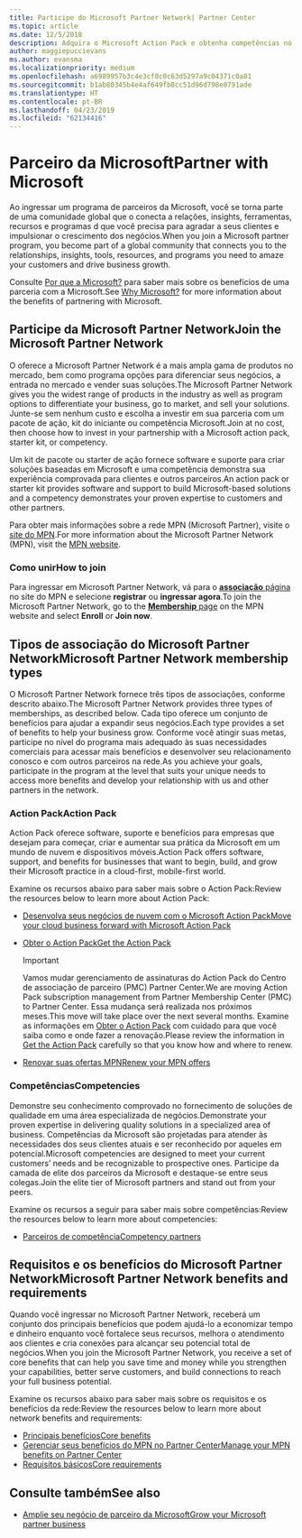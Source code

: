 ```yaml
---
title: Participe do Microsoft Partner Network| Partner Center
ms.topic: article
ms.date: 12/5/2018
description: Adquira o Microsoft Action Pack e obtenha competências no Partner Center
author: maggiepuccievans
ms.author: evansma
ms.localizationpriority: medium
ms.openlocfilehash: a6989957b3c4e3cf0c0c63d5297a9c04371c0a81
ms.sourcegitcommit: b1ab80345b4e4af649fb8cc51d96d798e0791ade
ms.translationtype: HT
ms.contentlocale: pt-BR
ms.lasthandoff: 04/23/2019
ms.locfileid: "62134416"
---
```

<!-- Note from Maggie on Dec 5, 2018: I can no longer tell what purpose this article serves. I'm going to redirect it to the mpn-overview.md topic and move the relevant information there. In the interim, I've copied and pasted the content from the MPN overview topic into this one in case anyone out there has it bookmarked.
-->

# <a name="partner-with-microsoft"></a><span data-ttu-id="50f0f-103">Parceiro da Microsoft</span><span class="sxs-lookup"><span data-stu-id="50f0f-103">Partner with Microsoft</span></span>

<span data-ttu-id="50f0f-104">Ao ingressar um programa de parceiros da Microsoft, você se torna parte de uma comunidade global que o conecta a relações, insights, ferramentas, recursos e programas d que você precisa para agradar a seus clientes e impulsionar o crescimento dos negócios.</span><span class="sxs-lookup"><span data-stu-id="50f0f-104">When you join a Microsoft partner program, you become part of a global community that connects you to the relationships, insights, tools, resources, and programs you need to amaze your customers and drive business growth.</span></span>

<span data-ttu-id="50f0f-105">Consulte [Por que a Microsoft?](https://partner.microsoft.com/business-opportunities/why-microsoft) para saber mais sobre os benefícios de uma parceria com a Microsoft.</span><span class="sxs-lookup"><span data-stu-id="50f0f-105">See [Why Microsoft?](https://partner.microsoft.com/business-opportunities/why-microsoft) for more information about the benefits of partnering with Microsoft.</span></span> 

## <a name="join-the-microsoft-partner-network"></a><span data-ttu-id="50f0f-106">Participe da Microsoft Partner Network</span><span class="sxs-lookup"><span data-stu-id="50f0f-106">Join the Microsoft Partner Network</span></span>

<!-- 12/5/18 The content below was copied and pasted directly from the Membership page of the MPN site (https://partner.microsoft.com/en-us/membership)-->

<span data-ttu-id="50f0f-107">O oferece a Microsoft Partner Network é a mais ampla gama de produtos no mercado, bem como programa opções para diferenciar seus negócios, a entrada no mercado e vender suas soluções.</span><span class="sxs-lookup"><span data-stu-id="50f0f-107">The Microsoft Partner Network gives you the widest range of products in the industry as well as program options to differentiate your business, go to market, and sell your solutions.</span></span> <span data-ttu-id="50f0f-108">Junte-se sem nenhum custo e escolha a investir em sua parceria com um pacote de ação, kit do iniciante ou competência Microsoft.</span><span class="sxs-lookup"><span data-stu-id="50f0f-108">Join at no cost, then choose how to invest in your partnership with a Microsoft action pack, starter kit, or competency.</span></span>

<span data-ttu-id="50f0f-109">Um kit de pacote ou starter de ação fornece software e suporte para criar soluções baseadas em Microsoft e uma competência demonstra sua experiência comprovada para clientes e outros parceiros.</span><span class="sxs-lookup"><span data-stu-id="50f0f-109">An action pack or starter kit provides software and support to build Microsoft-based solutions and a competency demonstrates your proven expertise to customers and other partners.</span></span>

<span data-ttu-id="50f0f-110">Para obter mais informações sobre a rede MPN (Microsoft Partner), visite o [site do MPN](https://partner.microsoft.com/commercial).</span><span class="sxs-lookup"><span data-stu-id="50f0f-110">For more information about the Microsoft Partner Network (MPN), visit the [MPN website](https://partner.microsoft.com/commercial).</span></span>

### <a name="how-to-join"></a><span data-ttu-id="50f0f-111">Como unir</span><span class="sxs-lookup"><span data-stu-id="50f0f-111">How to join</span></span>

<span data-ttu-id="50f0f-112">Para ingressar em Microsoft Partner Network, vá para o [ **associação** página](https://partner.microsoft.com/membership) no site do MPN e selecione **registrar** ou **ingressar agora**.</span><span class="sxs-lookup"><span data-stu-id="50f0f-112">To join the Microsoft Partner Network, go to the [**Membership** page](https://partner.microsoft.com/membership) on the MPN website and select **Enroll** or **Join now**.</span></span>

## <a name="microsoft-partner-network-membership-types"></a><span data-ttu-id="50f0f-113">Tipos de associação do Microsoft Partner Network</span><span class="sxs-lookup"><span data-stu-id="50f0f-113">Microsoft Partner Network membership types</span></span>

<!-- 12/5/18 The content below was copied and pasted directly from the Membership pages of the MPN site (https://partner.microsoft.com/en-us/membership)-->

<span data-ttu-id="50f0f-114">O Microsoft Partner Network fornece três tipos de associações, conforme descrito abaixo.</span><span class="sxs-lookup"><span data-stu-id="50f0f-114">The Microsoft Partner Network provides three types of memberships, as described below.</span></span> <span data-ttu-id="50f0f-115">Cada tipo oferece um conjunto de benefícios para ajudar a expandir seus negócios.</span><span class="sxs-lookup"><span data-stu-id="50f0f-115">Each type provides a set of benefits to help your business grow.</span></span> <span data-ttu-id="50f0f-116">Conforme você atingir suas metas, participe no nível do programa mais adequado às suas necessidades comerciais para acessar mais benefícios e desenvolver seu relacionamento conosco e com outros parceiros na rede.</span><span class="sxs-lookup"><span data-stu-id="50f0f-116">As you achieve your goals, participate in the program at the level that suits your unique needs to access more benefits and develop your relationship with us and other partners in the network.</span></span>

### <a name="action-pack"></a><span data-ttu-id="50f0f-117">Action Pack</span><span class="sxs-lookup"><span data-stu-id="50f0f-117">Action Pack</span></span>

<span data-ttu-id="50f0f-118">Action Pack oferece software, suporte e benefícios para empresas que desejam para começar, criar e aumentar sua prática da Microsoft em um mundo de nuvem e dispositivos móveis.</span><span class="sxs-lookup"><span data-stu-id="50f0f-118">Action Pack offers software, support, and benefits for businesses that want to begin, build, and grow their Microsoft practice in a cloud-first, mobile-first world.</span></span> 

<span data-ttu-id="50f0f-119">Examine os recursos abaixo para saber mais sobre o Action Pack:</span><span class="sxs-lookup"><span data-stu-id="50f0f-119">Review the resources below to learn more about Action Pack:</span></span>

- [<span data-ttu-id="50f0f-120">Desenvolva seus negócios de nuvem com o Microsoft Action Pack</span><span class="sxs-lookup"><span data-stu-id="50f0f-120">Move your cloud business forward with Microsoft Action Pack</span></span>](https://partner.microsoft.com/membership/action-pack)
- [<span data-ttu-id="50f0f-121">Obter o Action Pack</span><span class="sxs-lookup"><span data-stu-id="50f0f-121">Get the Action Pack</span></span>](mpn-get-action-pack.md)
  
    >[!IMPORTANT]
    ><span data-ttu-id="50f0f-122">Vamos mudar gerenciamento de assinaturas do Action Pack do Centro de associação de parceiro (PMC) Partner Center.</span><span class="sxs-lookup"><span data-stu-id="50f0f-122">We are moving Action Pack subscription management from Partner Membership Center (PMC) to Partner Center.</span></span> <span data-ttu-id="50f0f-123">Essa mudança será realizada nos próximos meses.</span><span class="sxs-lookup"><span data-stu-id="50f0f-123">This move will take place over the next several months.</span></span> <span data-ttu-id="50f0f-124">Examine as informações em [Obter o Action Pack](mpn-get-action-pack.md) com cuidado para que você saiba como e onde fazer a renovação.</span><span class="sxs-lookup"><span data-stu-id="50f0f-124">Please review the information in [Get the Action Pack](mpn-get-action-pack.md) carefully so that you know how and where to renew.</span></span>  

- [<span data-ttu-id="50f0f-125">Renovar suas ofertas MPN</span><span class="sxs-lookup"><span data-stu-id="50f0f-125">Renew your MPN offers</span></span>](renew-mpn-offers.md)

### <a name="competencies"></a><span data-ttu-id="50f0f-126">Competências</span><span class="sxs-lookup"><span data-stu-id="50f0f-126">Competencies</span></span>

<span data-ttu-id="50f0f-127">Demonstre seu conhecimento comprovado no fornecimento de soluções de qualidade em uma área especializada de negócios.</span><span class="sxs-lookup"><span data-stu-id="50f0f-127">Demonstrate your proven expertise in delivering quality solutions in a specialized area of business.</span></span> <span data-ttu-id="50f0f-128">Competências da Microsoft são projetadas para atender às necessidades dos seus clientes atuais e ser reconhecido por aqueles em potencial.</span><span class="sxs-lookup"><span data-stu-id="50f0f-128">Microsoft competencies are designed to meet your current customers’ needs and be recognizable to prospective ones.</span></span> <span data-ttu-id="50f0f-129">Participe da camada de elite dos parceiros da Microsoft e destaque-se entre seus colegas.</span><span class="sxs-lookup"><span data-stu-id="50f0f-129">Join the elite tier of Microsoft partners and stand out from your peers.</span></span>

<span data-ttu-id="50f0f-130">Examine os recursos a seguir para saber mais sobre competências:</span><span class="sxs-lookup"><span data-stu-id="50f0f-130">Review the resources below to learn more about competencies:</span></span>

- [<span data-ttu-id="50f0f-131">Parceiros de competência</span><span class="sxs-lookup"><span data-stu-id="50f0f-131">Competency partners</span></span>](https://partner.microsoft.com/membership/competencies)

## <a name="microsoft-partner-network-benefits-and-requirements"></a><span data-ttu-id="50f0f-132">Requisitos e os benefícios do Microsoft Partner Network</span><span class="sxs-lookup"><span data-stu-id="50f0f-132">Microsoft Partner Network benefits and requirements</span></span>

<span data-ttu-id="50f0f-133">Quando você ingressar no Microsoft Partner Network, receberá um conjunto dos principais benefícios que podem ajudá-lo a economizar tempo e dinheiro enquanto você fortalece seus recursos, melhora o atendimento aos clientes e cria conexões para alcançar seu potencial total de negócios.</span><span class="sxs-lookup"><span data-stu-id="50f0f-133">When you join the Microsoft Partner Network, you receive a set of core benefits that can help you save time and money while you strengthen your capabilities, better serve customers, and build connections to reach your full business potential.</span></span>

<span data-ttu-id="50f0f-134">Examine os recursos abaixo para saber mais sobre os requisitos e os benefícios da rede:</span><span class="sxs-lookup"><span data-stu-id="50f0f-134">Review the resources below to learn more about network benefits and requirements:</span></span>

- [<span data-ttu-id="50f0f-135">Principais benefícios</span><span class="sxs-lookup"><span data-stu-id="50f0f-135">Core benefits</span></span>](https://partner.microsoft.com/en-us/membership/core-benefits#simple-tab-content-1)
- [<span data-ttu-id="50f0f-136">Gerenciar seus benefícios do MPN no Partner Center</span><span class="sxs-lookup"><span data-stu-id="50f0f-136">Manage your MPN benefits on Partner Center</span></span>](manage-your-partner-network-benefits.md)
- [<span data-ttu-id="50f0f-137">Requisitos básicos</span><span class="sxs-lookup"><span data-stu-id="50f0f-137">Core requirements</span></span>](https://partner.microsoft.com/en-us/membership/core-benefits#simple-tab-content-2)

## <a name="see-also"></a><span data-ttu-id="50f0f-138">Consulte também</span><span class="sxs-lookup"><span data-stu-id="50f0f-138">See also</span></span>
- [<span data-ttu-id="50f0f-139">Amplie seu negócio de parceiro da Microsoft</span><span class="sxs-lookup"><span data-stu-id="50f0f-139">Grow your Microsoft partner business</span></span>](grow-your-business.md)
